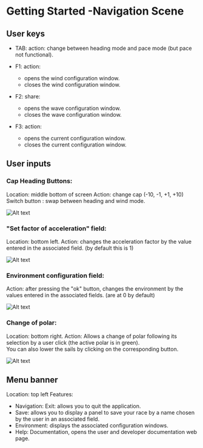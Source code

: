 # Getting Started -Navigation Scene

## User keys
* TAB: action: change between heading mode and pace mode (but pace not functional).

* F1: action:
  - opens the wind configuration window.
  - closes the wind configuration window.
  
* F2: share:
  - opens the wave configuration window.
  - closes the wave configuration window.
  
* F3: action:
  - opens the current configuration window.
  - closes the current configuration window.
## User inputs

### Cap Heading Buttons:
Location: middle bottom of screen
Action: change cap (-10, -1, +1, +10)  
Switch button : swap between heading and wind mode.

![Alt text](~/images/cap.png)


### "Set factor of acceleration" field:
Location: bottom left.
Action: changes the acceleration factor by the value entered in the associated field. (by default this is 1)

![Alt text](~/images/acc.png)


### Environment configuration field:
Action: after pressing the "ok" button, changes the environment by the values ​​entered in the associated fields. (are at 0 by default)


![Alt text](~/images/env.png)

### Change of polar:
Location: bottom right.
Action: Allows a change of polar following its selection by a user click (the active polar is in green).  
You can also lower the sails by clicking on the corresponding button.

![Alt text](~/images/polars.png)


## Menu banner
Location: top left
Features:
* Navigation: Exit: allows you to quit the application.
* Save: allows you to display a panel to save your race by a name chosen by the user in an associated field.
* Environment: displays the associated configuration windows.
* Help: Documentation, opens the user and developer documentation web page.

